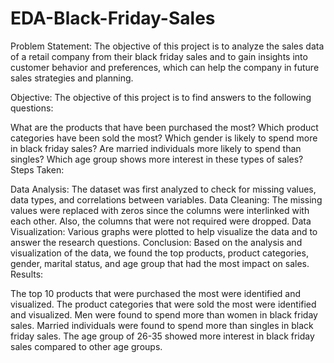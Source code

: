 # EDA-Black-Friday-Sales
Problem Statement:
The objective of this project is to analyze the sales data of a retail company from their black friday sales and to gain insights into customer behavior and preferences, which can help the company in future sales strategies and planning.

Objective:
The objective of this project is to find answers to the following questions:

What are the products that have been purchased the most?
Which product categories have been sold the most?
Which gender is likely to spend more in black friday sales?
Are married individuals more likely to spend than singles?
Which age group shows more interest in these types of sales?
Steps Taken:

Data Analysis: The dataset was first analyzed to check for missing values, data types, and correlations between variables.
Data Cleaning: The missing values were replaced with zeros since the columns were interlinked with each other. Also, the columns that were not required were dropped.
Data Visualization: Various graphs were plotted to help visualize the data and to answer the research questions.
Conclusion: Based on the analysis and visualization of the data, we found the top products, product categories, gender, marital status, and age group that had the most impact on sales.
Results:

The top 10 products that were purchased the most were identified and visualized.
The product categories that were sold the most were identified and visualized.
Men were found to spend more than women in black friday sales.
Married individuals were found to spend more than singles in black friday sales.
The age group of 26-35 showed more interest in black friday sales compared to other age groups.




